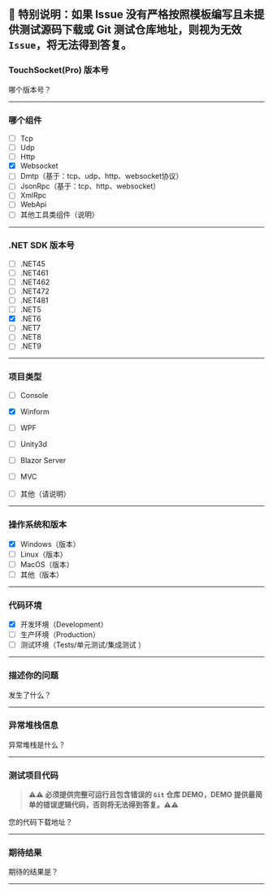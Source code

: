 ## 💢 特别说明：如果 Issue 没有严格按照模板编写且未提供测试源码下载或 Git 测试仓库地址，则视为无效 `Issue`，将无法得到答复。

### TouchSocket(Pro) 版本号

哪个版本号？

---

### 哪个组件

- [ ] Tcp
- [ ] Udp
- [ ] Http
- [x] Websocket
- [ ] Dmtp（基于：tcp、udp、http、websocket协议）
- [ ] JsonRpc（基于：tcp、http、websocket）
- [ ] XmlRpc
- [ ] WebApi
- [ ] 其他工具类组件（说明）

---


### .NET SDK 版本号

- [ ] .NET45
- [ ] .NET461
- [ ] .NET462
- [ ] .NET472
- [ ] .NET481
- [ ] .NET5
- [x] .NET6
- [ ] .NET7
- [ ] .NET8
- [ ] .NET9

---

### 项目类型

- [ ] Console
- [x] Winform
- [ ] WPF
- [ ] Unity3d
- [ ] Blazor Server
- [ ] MVC
- [ ] 其他（请说明）


---

### 操作系统和版本

- [x] Windows（版本）
- [ ] Linux（版本）
- [ ] MacOS（版本）
- [ ] 其他（版本）

---

### 代码环境

- [x] 开发环境（Development）
- [ ] 生产环境（Production）
- [ ] 测试环境（Tests/单元测试/集成测试 ）

---

### 描述你的问题

发生了什么？

---

### 异常堆栈信息

异常堆栈是什么？

---

### 测试项目代码

> **⚠⚠ 必须提供完整可运行且包含错误的 `Git` 仓库 DEMO，DEMO 提供最简单的错误逻辑代码，否则将无法得到答复。⚠⚠**

您的代码下载地址？

---

### 期待结果

期待的结果是？

---
